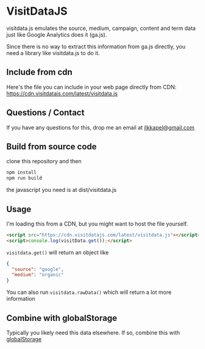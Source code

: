 # VisitDataJS

visitdata.js emulates the source, medium, campaign, content and term data just like Google Analytics does it (ga.js).

Since there is no way to extract this information from ga.js directly, you need a library like visitdata.js to do it.

## Include from cdn

Here's the file you can include in your web page directly from CDN:
https://cdn.visitdatajs.com/latest/visitdata.js


## Questions / Contact

If you have any questions for this, drop me an email at [ilkkapel@gmail.com](mailto:ilkkapel@gmail.com)

## Build from source code

clone this repository and then

```sh
npm install
npm run build
```

the javascript you need is at dist/visitdata.js

## Usage

I'm loading this from a CDN, but you might want to host the file yourself.

```html
<script src="https://cdn.visitdatajs.com/latest/visitdata.js"></script>
<script>console.log(visitData.get());</script>
```

`visitdata.get()` will return an object like
```json
{
  "source": "google",
  "medium": "organic"
}
```

You can also run `visitdata.rawData()` which will return a lot more information

## Combine with globalStorage

Typically you likely need this data elsewhere. If so, combine this with [globalStorage](https://github.com/ilkkapeltola/global-storage)
